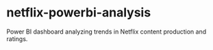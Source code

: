 # netflix-powerbi-analysis
Power BI dashboard analyzing trends in Netflix content production and ratings.
